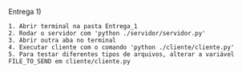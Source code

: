 Entrega 1)
    
    1. Abrir terminal na pasta Entrega_1
    2. Rodar o servidor com 'python ./servidor/servidor.py'
    3. Abrir outra aba no terminal
    4. Executar cliente com o comando 'python ./cliente/cliente.py'
    5. Para testar diferentes tipos de arquivos, alterar a variável FILE_TO_SEND em cliente/cliente.py
